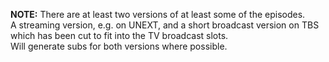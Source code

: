 **NOTE:**
There are at least two versions of at least some of the episodes.  
A streaming version, e.g. on UNEXT, and a short broadcast version on TBS which has been cut to fit into the TV broadcast slots.  
Will generate subs for both versions where possible.
